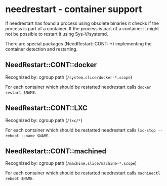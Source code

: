 needrestart - container support
===============================

If needrestart has found a process using obsolete binaries it checks if
the process is part of a container. If the process is part of a container
it might not be possible to restart it using Sys-V/systemd.

There are special packages (NeedRestart::CONT::*) implementing the
container detection and restarting.


NeedRestart::CONT::docker
-------------------------

Recognized by:	cgroup path (`/system.slice/docker-*.scope`)

For each container which should be restarted needrestart calls
`docker restart $NAME`.


NeedRestart::CONT::LXC
----------------------

Recognized by:	cgroup path (`/lxc/*`)

For each container which should be restarted needrestart calls
`lxc-stop --reboot --name $NAME`.


NeedRestart::CONT::machined
---------------------------

Recognized by:	cgroup path (`/machine.slice/machine-*.scope`)

For each container which should be restarted needrestart calls
`machinectl reboot $NAME`.
